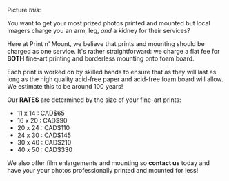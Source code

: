 Picture *this*: 

You want to get your most prized photos printed and mounted but local imagers charge you an arm, leg, *and* a kidney for their services?

Here at Print n' Mount, we believe that prints and mounting should be charged as one service. It's rather straightforward: we charge a flat fee for **BOTH** fine-art printing and borderless mounting onto foam board. 

Each print is worked on by skilled hands to ensure that as they will last as long as the high quality acid-free paper and acid-free foam board will allow. We estimate this to be around 100 years!

Our **RATES** are determined by the size of your fine-art prints:

* 11 x 14 : CAD$65
* 16 x 20 : CAD$90
* 20 x 24 : CAD$110
* 24 x 30 : CAD$145
* 30 x 40 : CAD$210
* 40 x 50 : CAD$330

We also offer film enlargements and mounting so **contact us** today and have your your photos professionally printed and mounted for less! 
